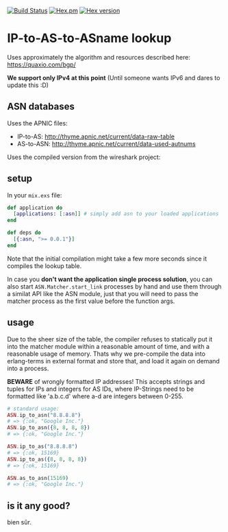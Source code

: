 [![Build Status](https://travis-ci.org/ephe-meral/asn.svg?branch=master)](https://travis-ci.org/ephe-meral/asn)
[![Hex.pm](https://img.shields.io/hexpm/l/asn.svg "WTFPL Licensed")](https://github.com/ephe-meral/asn/blob/master/LICENSE)
[![Hex version](https://img.shields.io/hexpm/v/asn.svg "Hex version")](https://hex.pm/packages/asn)

# IP-to-AS-to-ASname lookup

Uses approximately the algorithm and resources described here: https://quaxio.com/bgp/

**We support only IPv4 at this point** (Until someone wants IPv6 and dares to update this :D)

## ASN databases

Uses the APNIC files:

- IP-to-AS: http://thyme.apnic.net/current/data-raw-table
- AS-to-ASN: http://thyme.apnic.net/current/data-used-autnums

Uses the compiled version from the wireshark project:

## setup

In your `mix.exs` file:

```elixir
def application do
  [applications: [:asn]] # simply add asn to your loaded applications
end

def deps do
  [{:asn, ">= 0.0.1"}]
end
```

Note that the initial compilation might take a few more seconds since it compiles the lookup table.

In case you **don't want the application single process solution**, you can also start `ASN.Matcher.start_link` processes by hand and use them through a similat API like the ASN module, just that you will need to pass the matcher process as the first value before the function args.

## usage

Due to the sheer size of the table, the compiler refuses to statically put it into the matcher module within a reasonable amount of time, and with a reasonable usage of memory. Thats why we pre-compile the data into erlang-terms in external format and store that, and load it again on demand into a process.

**BEWARE** of wrongly formatted IP addresses! This accepts strings and tuples for IPs and integers for AS IDs, where IP-Strings need to be formatted like 'a.b.c.d' where a-d are integers between 0-255.

```elixir
# standard usage:
ASN.ip_to_asn("8.8.8.8")
# => {:ok, "Google Inc."}
ASN.ip_to_asn({8, 8, 8, 8})
# => {:ok, "Google Inc."}

ASN.ip_to_as("8.8.8.8")
# => {:ok, 15169}
ASN.ip_to_as({8, 8, 8, 8})
# => {:ok, 15169}

ASN.as_to_asn(15169)
# => {:ok, "Google Inc."}
```

## is it any good?

bien sûr.
